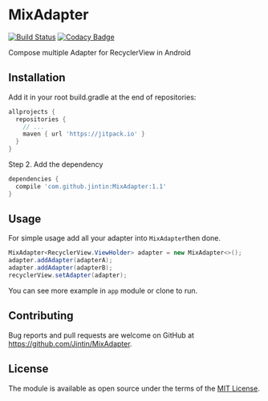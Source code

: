 # MixAdapter

[![Build Status](https://travis-ci.org/Jintin/MixAdapter.svg?branch=master)](https://travis-ci.org/Jintin/MixAdapter)
[![Codacy Badge](https://api.codacy.com/project/badge/Grade/da2c855d2b8341f39205f4d87d6790db)](https://www.codacy.com/app/Jintin/MixAdapter?utm_source=github.com&amp;utm_medium=referral&amp;utm_content=Jintin/MixAdapter&amp;utm_campaign=Badge_Grade)

Compose multiple Adapter for RecyclerView in Android

## Installation

Add it in your root build.gradle at the end of repositories:
```groovy
allprojects {
  repositories {
    // ...
    maven { url 'https://jitpack.io' }
  }
}
```
Step 2. Add the dependency
```groovy
dependencies {
  compile 'com.github.jintin:MixAdapter:1.1'
}
```

## Usage

For simple usage add all your adapter into `MixAdapter`then done.
```java
MixAdapter<RecyclerView.ViewHolder> adapter = new MixAdapter<>();
adapter.addAdapter(adapterA);
adapter.addAdapter(adapterB);
recyclerView.setAdapter(adapter);
```
You can see more example in `app` module or clone to run.

## Contributing

Bug reports and pull requests are welcome on GitHub at <https://github.com/Jintin/MixAdapter>.

## License

The module is available as open source under the terms of the [MIT License](http://opensource.org/licenses/MIT).
